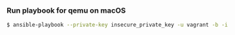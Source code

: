 ### Run playbook for qemu on macOS

```bash
$ ansible-playbook --private-key insecure_private_key -u vagrant -b -i hosts.qemu playbook.yml
```
